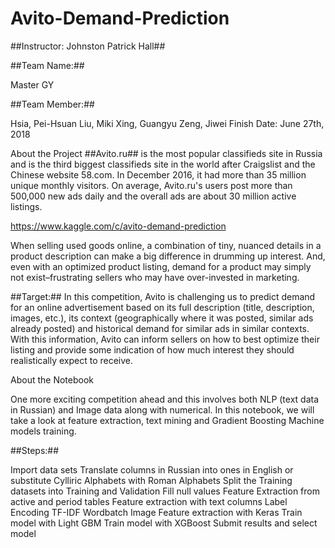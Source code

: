 # Avito-Demand-Prediction
##Instructor: Johnston Patrick Hall##

##Team Name:##

Master GY

##Team Member:##

Hsia, Pei-Hsuan
Liu, Miki
Xing, Guangyu
Zeng, Jiwei
Finish Date: June 27th, 2018

About the Project
##Avito.ru## is the most popular classifieds site in Russia and is the third biggest classifieds site in the world after Craigslist and the Chinese website 58.com. In December 2016, it had more than 35 million unique monthly visitors. On average, Avito.ru's users post more than 500,000 new ads daily and the overall ads are about 30 million active listings.

https://www.kaggle.com/c/avito-demand-prediction

When selling used goods online, a combination of tiny, nuanced details in a product description can make a big difference in drumming up interest. And, even with an optimized product listing, demand for a product may simply not exist–frustrating sellers who may have over-invested in marketing.

##Target:## In this competition, Avito is challenging us to predict demand for an online advertisement based on its full description (title, description, images, etc.), its context (geographically where it was posted, similar ads already posted) and historical demand for similar ads in similar contexts. With this information, Avito can inform sellers on how to best optimize their listing and provide some indication of how much interest they should realistically expect to receive.

About the Notebook

One more exciting competition ahead and this involves both NLP (text data in Russian) and Image data along with numerical. In this notebook, we will take a look at feature extraction, text mining and Gradient Boosting Machine models training.

##Steps:##

Import data sets
Translate columns in Russian into ones in English or substitute Cylliric Alphabets with Roman Alphabets
Split the Training datasets into Training and Validation
Fill null values
Feature Extraction from active and period tables
Feature extraction with text columns
Label Encoding
TF-IDF
Wordbatch
Image Feature extraction with Keras
Train model with Light GBM
Train model with XGBoost
Submit results and select model
